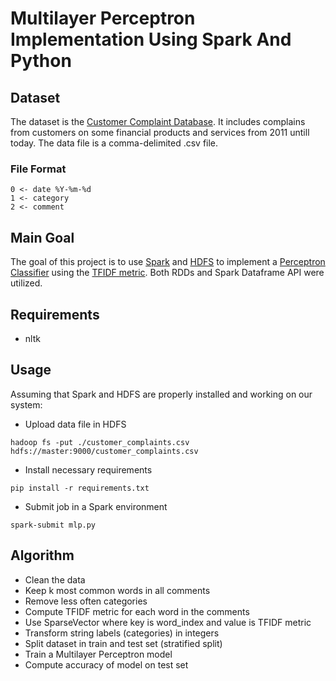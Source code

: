 # Multilayer Perceptron Implementation Using Spark And Python

## Dataset

The dataset is the [Customer Complaint Database](https://catalog.data.gov/dataset/consumer-complaint-database). It includes complains from customers on some financial products and services from 2011 untill today. The data file is a comma-delimited .csv file. 

### File Format


```
0 <- date %Y-%m-%d
1 <- category
2 <- comment
```

## Main Goal

The goal of this project is to use [Spark](https://spark.apache.org/) and [HDFS](https://hadoop.apache.org/docs/r1.2.1/hdfs_design.html) to implement a [Perceptron Classifier](https://en.wikipedia.org/wiki/Multilayer_perceptron) using the [TFIDF metric](https://en.wikipedia.org/wiki/Tf%E2%80%93idf). Both RDDs and Spark Dataframe API were utilized.

## Requirements
- nltk

## Usage

Assuming that Spark and HDFS are properly installed and working on our system:

- Upload data file in HDFS
```
hadoop fs -put ./customer_complaints.csv hdfs://master:9000/customer_complaints.csv
```

- Install necessary requirements
```
pip install -r requirements.txt
```

- Submit job in a Spark environment
```
spark-submit mlp.py
```


## Algorithm

- Clean the data
- Keep k most common words in all comments
- Remove less often categories
- Compute TFIDF metric for each word in the comments 
- Use SparseVector where key is word_index and value is TFIDF metric
- Transform string labels (categories) in integers
- Split dataset in train and test set (stratified split)
- Train a Multilayer Perceptron model
- Compute accuracy of model on test set
